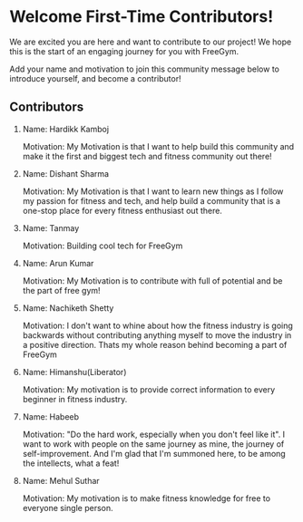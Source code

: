 # Welcome First-Time Contributors!

We are excited you are here and want to contribute to our project! We hope this is the start of an engaging journey for you with FreeGym.  

Add your name and motivation to join this community message below to introduce yourself, and become a contributor!

## Contributors
<ol>
<li>Name: Hardikk Kamboj

Motivation: My Motivation is that I want to help build this community and make it the first and biggest tech and fitness community out there!</li>

<!-- Add Yours Below -> Do not Delete other entries, please be considerate!-->

<li>Name: Dishant Sharma

Motivation: My Motivation is that I want to learn new things as I follow my passion for fitness and tech, and help build a community that is a one-stop place for every fitness enthusiast out there.</li>


<li>Name: Tanmay 
  
Motivation: Building cool tech for FreeGym</li>

<li>Name: Arun Kumar

Motivation: My Motivation is to contribute with full of potential and be the part of free gym!</li>

<li>Name: Nachiketh Shetty 
  
Motivation: I don't want to whine about how the fitness industry is going backwards without contributing anything myself to move the industry in a positive direction. Thats my whole reason behind becoming a part of FreeGym</li>

<li>Name: Himanshu(Liberator)
  
Motivation: My motivation is to provide correct information to every beginner in fitness industry.</li>

<li>Name: Habeeb

Motivation: "Do the hard work, especially when you don't feel like it". I want to work with people on the same journey as mine, the journey of self-improvement. And I'm glad that I'm summoned here, to be among the intellects, what a feat!</li>

<li>Name: Mehul Suthar
  
Motivation: My motivation is to make fitness knowledge for free to everyone single person.</li>
</ol>
<!-- copy this and add your

Name: manisha
Motivation: The motivation behind joining a fitness team is to collaborate with like-minded individuals who share a passion for promoting health and wellness
-->
<li>Name: Siddhant Prasad 
  
Motivation: To clear the noise and junk in the world of fitness.</li>
